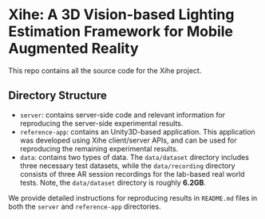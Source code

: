 # Xihe: A 3D Vision-based Lighting Estimation Framework for Mobile Augmented Reality

This repo contains all the source code for the Xihe project.

## Directory Structure

- `server`: contains server-side code and relevant information for reproducing the server-side experimental results.
- `reference-app`: contains an Unity3D-based application. This application was developed using Xihe client/server APIs, and can be used for reproducing the remaining experimental results.
- `data`: contains two types of data. The `data/dataset` directory includes three necessary test datasets, while the `data/recording` directory consists of three AR session recordings for the lab-based real world tests. Note, the `data/dataset` directory is roughly **6.2GB**.

We provide detailed instructions for reproducing results in `README.md` files in both the `server` and `reference-app` directories.
